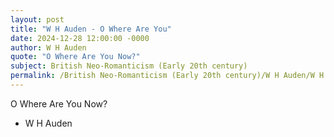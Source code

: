 ```yaml
---
layout: post
title: "W H Auden - O Where Are You"
date: 2024-12-28 12:00:00 -0000
author: W H Auden
quote: "O Where Are You Now?"
subject: British Neo-Romanticism (Early 20th century)
permalink: /British Neo-Romanticism (Early 20th century)/W H Auden/W H Auden - O Where Are You
---
```


O Where Are You Now?

- W H Auden
